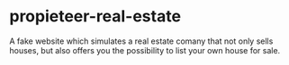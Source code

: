 # propieteer-real-estate
A fake website which simulates a real estate comany that not only sells houses, but also offers you the possibility to list your own house for sale. 
